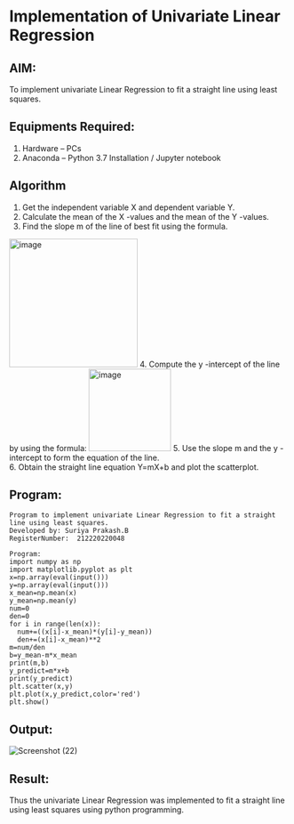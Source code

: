 # Implementation of Univariate Linear Regression
## AIM:
To implement univariate Linear Regression to fit a straight line using least squares.

## Equipments Required:
1. Hardware – PCs
2. Anaconda – Python 3.7 Installation / Jupyter notebook

## Algorithm
1. Get the independent variable X and dependent variable Y.
2. Calculate the mean of the X -values and the mean of the Y -values.
3. Find the slope m of the line of best fit using the formula. 
<img width="231" alt="image" src="https://user-images.githubusercontent.com/93026020/192078527-b3b5ee3e-992f-46c4-865b-3b7ce4ac54ad.png">
4. Compute the y -intercept of the line by using the formula:
<img width="148" alt="image" src="https://user-images.githubusercontent.com/93026020/192078545-79d70b90-7e9d-4b85-9f8b-9d7548a4c5a4.png">
5. Use the slope m and the y -intercept to form the equation of the line.<br>
6. Obtain the straight line equation Y=mX+b and plot the scatterplot.

## Program:
```
Program to implement univariate Linear Regression to fit a straight line using least squares.
Developed by: Suriya Prakash.B 
RegisterNumber:  212220220048

Program:
import numpy as np
import matplotlib.pyplot as plt
x=np.array(eval(input()))
y=np.array(eval(input()))
x_mean=np.mean(x)
y_mean=np.mean(y)
num=0
den=0
for i in range(len(x)):
  num+=((x[i]-x_mean)*(y[i]-y_mean))
  den+=(x[i]-x_mean)**2
m=num/den
b=y_mean-m*x_mean
print(m,b)
y_predict=m*x+b
print(y_predict)
plt.scatter(x,y)
plt.plot(x,y_predict,color='red')
plt.show()

```

## Output:
![Screenshot (22)](https://user-images.githubusercontent.com/104640337/228761531-ed94c1a8-9ae6-4769-9292-b9fbe987ce8e.png)


## Result:
Thus the univariate Linear Regression was implemented to fit a straight line using least squares using python programming.

